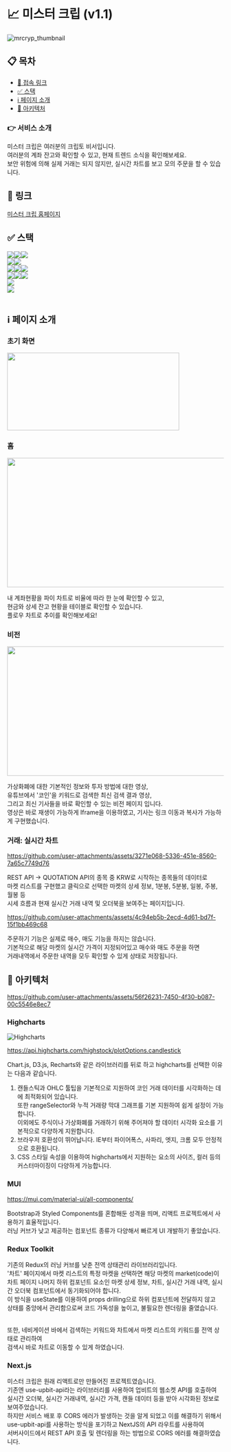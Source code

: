 # 📈 미스터 크립 (v1.1)

![mrcryp_thumbnail](https://github.com/user-attachments/assets/f6687cab-40e9-4056-8871-f49e6f595168)

## 📋 목차

- [🔗 접속 링크](#🔗-접속-링크)
- [✅ 스택](#✅-스택)
- [ℹ️ 페이지 소개](#ℹ️-페이지-소개)
- [🧱 아키텍처](#📌-아키텍처)

### 👉 서비스 소개

미스터 크립은 여러분의 크립토 비서입니다.<br/>
여러분의 계좌 잔고와 확인할 수 있고, 현재 트렌드 소식을 확인해보세요.<br/> 
보안 위험에 의해 실제 거래는 되지 않지만, 실시간 차트를 보고 모의 주문을 할 수 있습니다.<br/>

## 🔗 링크
<a href='https://mr-cryp.vercel.app'>미스터 크립 홈페이지</a>

## ✅ 스택
<div style='display:flex; align-items:center'>
    <img src="https://img.shields.io/badge/Next.js-000000?style=flat-square&logo=next.js&logoColor=white">
    <img src="https://img.shields.io/badge/React.js-61DAFB?style=flat-square&logo=react&logoColor=black">
    <img src="https://img.shields.io/badge/JavaScript-F7DF1E?style=flat-square&logo=javascript&logoColor=black">
</div>
<div style='display:flex; align-items:center'>
    <img src="https://img.shields.io/badge/Tanstack Query-FF4154?style=flat-square&logo=reactquery&logoColor=white">
    <img src="https://img.shields.io/badge/Redux Toolkit-764ABC?style=flat-square&logo=redux&logoColor=white">
</div>
<div style='display:flex; align-items:center'>
    <img src="https://img.shields.io/badge/TailwindCSS-06B6D4?style=flat-square&logo=tailwindcss&logoColor=white">
    <img src="https://img.shields.io/badge/MUI-007FFF?style=flat-square&logo=mui&logoColor=white">
    <img src="https://img.shields.io/badge/Highcharts-405473?style=flat-square&logo=highcharts&logoColor=white">
</div>
<div style='display:flex; align-items:center'>
    <img src="https://img.shields.io/badge/Upbit API-0052CC?style=flat-square&logo=upbit&logoColor=white">
    <img src="https://img.shields.io/badge/Youtube API-FF0000?style=flat-square&logo=youtube&logoColor=white">
    <img src="https://img.shields.io/badge/Naver API-03C75A?style=flat-square&logo=naver&logoColor=white">
</div>
<div style='display:flex; align-items:center'>
    <img src="https://img.shields.io/badge/ESLint-4B32C3?style=flat-square&logo=eslint&logoColor=white">
</div>
<div style='display:flex; align-items:center'>
    <img src="https://img.shields.io/badge/Vercel-000000?style=flat-square&logo=vercel&logoColor=white">
</div><br/>

## ℹ️ 페이지 소개
### 초기 화면

<img src='https://github.com/user-attachments/assets/3aafb0f0-297e-4701-9597-a59c7c8820a4' width='400' height='180' />

### 홈

<img src='https://github.com/user-attachments/assets/4e366d13-f52e-45f6-9905-116a625d1b39' width='600' height='300' />

내 계좌현황을 파이 차트로 비율에 따라 한 눈에 확인할 수 있고,<br>
현금와 상세 잔고 현황을 테이블로 확인할 수 있습니다.<br>
플로우 차트로 추이를 확인해보세요!<br>

### 비전

<img src='https://github.com/user-attachments/assets/4bc1e9b1-71ab-4c78-951e-09d1f5689da0' width='600' height='300' />

가상화폐에 대한 기본적인 정보와 투자 방법에 대한 영상,<br>
유튜브에서 '코인'을 키워드로 검색한 최신 검색 결과 영상,<br>
그리고 최신 기사들을 바로 확인할 수 있는 비전 페이지 입니다.<br>
영상은 바로 재생이 가능하게 Iframe을 이용하였고, 기사는 링크 이동과 복사가 가능하게 구현했습니다.<br>

### 거래: 실시간 차트

https://github.com/user-attachments/assets/3271e068-5336-451e-8560-7a65c7749d76

REST API -> QUOTATION API의 종목 중 KRW로 시작하는 종목들의 데이터로<br>
마켓 리스트를 구현했고 클릭으로 선택한 마켓의 상세 정보, 1분봉, 5분봉, 일봉, 주봉, 월봉 등<br>
시세 흐름과 현재 실시간 거래 내역 및 오더북을 보여주는 페이지입니다.<br>

https://github.com/user-attachments/assets/4c94eb5b-2ecd-4d61-bd7f-15f1bb469c68

주문하기 기능은 실제로 매수, 매도 기능을 하지는 않습니다.<br>
기본적으로 해당 마켓의 실시간 가격이 지정되어있고 매수와 매도 주문을 하면<br>
거래내역에서 주문한 내역을 모두 확인할 수 있게 상태로 저장됩니다.<br>

## 🧱 아키텍처

https://github.com/user-attachments/assets/56f26231-7450-4f30-b087-00c5546e8ec7

### Highcharts

![Highcharts](https://github.com/user-attachments/assets/078744cc-479d-44e3-bbdd-b9ae97606912)

https://api.highcharts.com/highstock/plotOptions.candlestick

Chart.js, D3.js, Recharts와 같은 라이브러리를 뒤로 하고 highcharts를 선택한 이유는 다음과 같습니다.<br>

1. 캔들스틱과 OHLC 툴팁을 기본적으로 지원하여 코인 거래 데이터를 시각화하는 데에 최적화되어 있습니다.<br>
    또한 rangeSelector와 누적 거래량 막대 그래프를 기본 지원하여 쉽게 설정이 가능합니다.<br>
    이외에도 주식이나 가상화폐를 거래하기 위해 주어져야 할 데이터 시각화 요소를 기본적으로 다양하게 지원합니다.
2. 브라우저 호환성이 뛰어납니다. IE부터 파이어폭스, 사파리, 엣지, 크롬 모두 안정적으로 호환됩니다.
3. CSS 스타일 속성을 이용하여 highcharts에서 지원하는 요소의 사이즈, 컬러 등의 커스터마이징이 다양하게 가능합니다.

### MUI

https://mui.com/material-ui/all-components/

Bootstrap과 Styled Components를 혼합해둔 성격을 띄며, 리액트 프로젝트에서 사용하기 효율적입니다.<br>
러닝 커브가 낮고 제공하는 컴포넌트 종류가 다양해서 빠르게 UI 개발하기 좋았습니다.<br>

### Redux Toolkit

기존의 Redux의 러닝 커브를 낮춘 전역 상태관리 라이브러리입니다.<br>
'차트' 페이지에서 마켓 리스트의 특정 마켓을 선택하면 해당 마켓의 market(code)이<br>
차트 페이지 나머지 하위 컴포넌트 요소인 마켓 상세 정보, 차트, 실시간 거래 내역, 실시간 오더북 컴포넌트에서 동기화되어야 합니다.<br>
이 방식을 useState를 이용하여 props drilling으로 하위 컴포넌트에 전달하지 않고<br>
상태를 중앙에서 관리함으로써 코드 가독성을 높이고, 불필요한 렌더링을 줄였습니다.<br> <br>

또한, 네비게이션 바에서 검색하는 키워드와 차트에서 마켓 리스트의 키워드를 전역 상태로 관리하여<br>
검색시 바로 차트로 이동할 수 있게 하였습니다.

### Next.js

미스터 크립은 원래 리액트로만 만들어진 프로젝트였습니다.<br>
기존엔 use-upbit-api라는 라이브러리를 사용하여 업비트의 웹소켓 API를 호출하여<br>
실시간 오더북, 실시간 거래내역, 실시간 가격, 캔들 데이터 등을 받아 시각화된 정보로 보여주었습니다.<br>
하지만 서비스 배포 후 CORS 에러가 발생하는 것을 알게 되었고 이를 해결하기 위해서 <br>
use-upbit-api를 사용하는 방식을 포기하고 NextJS의 API 라우트를 사용하여<br>
서버사이드에서 REST API 호출 및 렌더링을 하는 방법으로 CORS 에러를 해결하였습니다.<br>